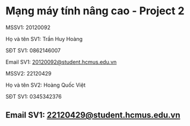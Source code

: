 # Mạng máy tính nâng cao - Project 2 

MSSV1: 20120092

Họ và tên SV1: Trần Huy Hoàng

SĐT SV1: 0862146007

Email SV1: 20120092@student.hcmus.edu.vn


MSSV2: 22120429

Họ và tên SV2: Hoàng Quốc Việt

SĐT SV1: 0345342376

Email SV1: 22120429@student.hcmus.edu.vn
---
